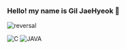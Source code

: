 ### Hello! my name is Gil JaeHyeok 👋

![reversal](https://capsule-render.vercel.app/api?type=waving&color=red&text=hyeokhyeokjae&fontAlign=80&fontSize=30)

<img alt="C" src ="https://img.shields.io/badge/C-A8B9CC.svg?&style=for-the-badge&logo=C&logoColor=white"/>
<img alt="JAVA" src ="https://img.shields.io/badge/JAVA-A8B9CC.svg?&style=for-the-badge&logo=JAVA&logoColor=white"/>


<!--
**wogur2689/wogur2689** is a ✨ _special_ ✨ repository because its `README.md` (this file) appears on your GitHub profile.

Here are some ideas to get you started:

- 🔭 I’m currently working on ...
- 🌱 I’m currently learning ...
- 👯 I’m looking to collaborate on ...
- 🤔 I’m looking for help with ...
- 💬 Ask me about ...
- 📫 How to reach me: ...
- 😄 Pronouns: ...
- ⚡ Fun fact: ...
-->
